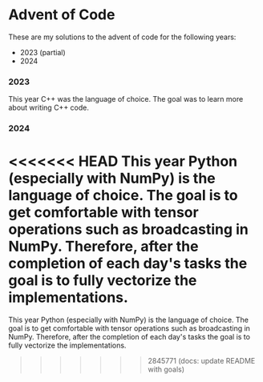 # Advent of Code
These are my solutions to the advent of code for the following years:
- 2023 (partial)
- 2024

### 2023
This year C++ was the language of choice. The goal was to learn more about writing C++ code.

### 2024
<<<<<<< HEAD
This year Python (especially with NumPy) is the language of choice. The goal is to get comfortable with tensor operations such as broadcasting in NumPy. Therefore, after the completion of each day's tasks the goal is to fully vectorize the implementations.
=======
This year Python (especially with NumPy) is the language of choice. The goal is to get comfortable with tensor operations such as broadcasting in NumPy. Therefore, after the completion of each day's tasks the goal is to fully vectorize the implementations.
>>>>>>> 2845771 (docs: update README with goals)
